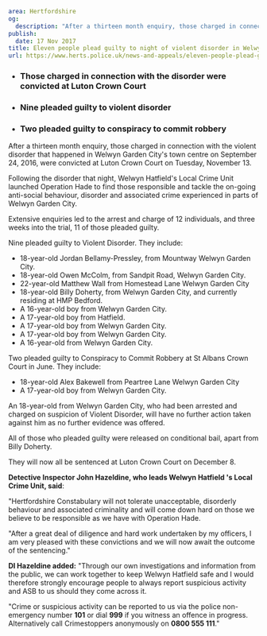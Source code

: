 ```yaml
area: Hertfordshire
og:
  description: "After a thirteen month enquiry, those charged in connection with the violent disorder that happened in Welwyn Garden City\u2019s town centre on September 24, 2016, were convicted at Luton Crown Court on Tuesday, November 13."
publish:
  date: 17 Nov 2017
title: Eleven people plead guilty to night of violent disorder in Welwyn Garden City
url: https://www.herts.police.uk/news-and-appeals/eleven-people-plead-guilty-night-violent-disorder-welwyn-garden-city-1164
```

* ### Those charged in connection with the disorder were convicted at Luton Crown Court

 * ### Nine pleaded guilty to violent disorder

 * ### Two pleaded guilty to conspiracy to commit robbery

After a thirteen month enquiry, those charged in connection with the violent disorder that happened in Welwyn Garden City's town centre on September 24, 2016, were convicted at Luton Crown Court on Tuesday, November 13.

Following the disorder that night, Welwyn Hatfield's Local Crime Unit launched Operation Hade to find those responsible and tackle the on-going anti-social behaviour, disorder and associated crime experienced in parts of Welwyn Garden City.

Extensive enquiries led to the arrest and charge of 12 individuals, and three weeks into the trial, 11 of those pleaded guilty.

Nine pleaded guilty to Violent Disorder. They include:

 * 18-year-old Jordan Bellamy-Pressley, from Mountway Welwyn Garden City.
 * 18-year-old Owen McColm, from Sandpit Road, Welwyn Garden City.
 * 22-year-old Matthew Wall from Homestead Lane Welwyn Garden City
 * 18-year-old Billy Doherty, from Welwyn Garden City, and currently residing at HMP Bedford.
 * A 16-year-old boy from Welwyn Garden City.
 * A 17-year-old boy from Hatfield.
 * A 17-year-old boy from Welwyn Garden City.
 * A 17-year-old boy from Welwyn Garden City.
 * A 16-year-old from Welwyn Garden City.

Two pleaded guilty to Conspiracy to Commit Robbery at St Albans Crown Court in June. They include:

 * 18-year-old Alex Bakewell from Peartree Lane Welwyn Garden City
 * A 17-year-old boy from Welwyn Garden City.

An 18-year-old from Welwyn Garden City, who had been arrested and charged on suspicion of Violent Disorder, will have no further action taken against him as no further evidence was offered.

All of those who pleaded guilty were released on conditional bail, apart from Billy Doherty.

They will now all be sentenced at Luton Crown Court on December 8.

**Detective Inspector John Hazeldine, who leads Welwyn Hatfield 's Local Crime Unit, said**:

"Hertfordshire Constabulary will not tolerate unacceptable, disorderly behaviour and associated criminality and will come down hard on those we believe to be responsible as we have with Operation Hade.

"After a great deal of diligence and hard work undertaken by my officers, I am very pleased with these convictions and we will now await the outcome of the sentencing."

**DI Hazeldine added:** "Through our own investigations and information from the public, we can work together to keep Welwyn Hatfield safe and I would therefore strongly encourage people to always report suspicious activity and ASB to us should they come across it.

"Crime or suspicious activity can be reported to us via the police non-emergency number **101** or dial **999** if you witness an offence in progress. Alternatively call Crimestoppers anonymously on **0800 555 111**."
